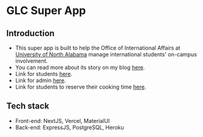 # GLC Super App

## Introduction

- This super app is built to help the Office of International Affairs at [University of North Alabama](https://una.edu/) manage international students' on-campus involvement.
- You can read more about its story on my blog [here](https://blog.khoiuna.info/lessons-learned-from-developing-an-app-for-my-university/).
- Link for students [here](https://glc-events.vercel.app/).
- Link for admin [here](https://glc-admin.vercel.app/).
- Link for students to reserve their cooking time [here](https://glc-cooking.vercel.app/).

## Tech stack

- Front-end: NextJS, Vercel, MaterialUI
- Back-end: ExpressJS, PostgreSQL, Heroku

